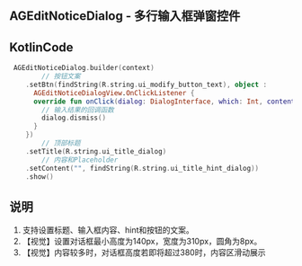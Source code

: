 ## AGEditNoticeDialog - 多行输入框弹窗控件

## KotlinCode

```kotlin
 AGEditNoticeDialog.builder(context)
		// 按钮文案
    .setBtn(findString(R.string.ui_modify_button_text), object :
      AGEditNoticeDialogView.OnClickListener {
      override fun onClick(dialog: DialogInterface, which: Int, content: CharSequence?) {
       	// 输入结果的回调函数
        dialog.dismiss()
      }
    })	
		// 顶部标题
    .setTitle(R.string.ui_title_dialog)
		// 内容和Placeholder
    .setContent("", findString(R.string.ui_title_hint_dialog))
    .show()
```

## 说明

1. 支持设置标题、输入框内容、hint和按钮的文案。
2. 【视觉】设置对话框最小高度为140px，宽度为310px，圆角为8px。
3. 【视觉】内容较多时，对话框高度若即将超过380时，内容区滑动展示